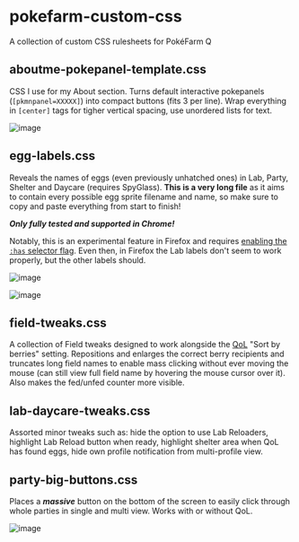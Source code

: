 # pokefarm-custom-css
A collection of custom CSS rulesheets for PokéFarm Q

## aboutme-pokepanel-template.css
CSS I use for my About section. Turns default interactive pokepanels (`[pkmnpanel=XXXXX]`) into compact buttons (fits 3 per line). Wrap everything in `[center]` tags for tigher vertical spacing, use unordered lists for text.

![image](https://user-images.githubusercontent.com/720348/230773819-5de31c90-b675-4649-9a84-18ff53b53e1c.png)

## egg-labels.css
Reveals the names of eggs (even previously unhatched ones) in Lab, Party, Shelter and Daycare (requires SpyGlass). **This is a very long file** as it aims to contain every possible egg sprite filename and name, so make sure to copy and paste everything from start to finish!

***Only fully tested and supported in Chrome!***

Notably, this is an experimental feature in Firefox and requires [enabling the `:has` selector flag](https://stackoverflow.com/questions/73936048/how-do-you-enable-has-selector-on-firefox). Even then, in Firefox the Lab labels don't seem to work properly, but the other labels should.

![image](https://user-images.githubusercontent.com/720348/230774149-47490ab4-8d09-484f-aeea-c0f14f4280c9.png)

![image](https://user-images.githubusercontent.com/720348/230773697-ef319af8-19d6-4309-81a8-7fe1405f9ddd.png)

## field-tweaks.css
A collection of Field tweaks designed to work alongside the [QoL](https://pokefarm.com/farm#tab=5.6) "Sort by berries" setting. Repositions and enlarges the correct berry recipients and truncates long field names to enable mass clicking without ever moving the mouse (can still view full field name by hovering the mouse cursor over it). Also makes the fed/unfed counter more visible.

## lab-daycare-tweaks.css
Assorted minor tweaks such as: hide the option to use Lab Reloaders, highlight Lab Reload button when ready, highlight shelter area when QoL has found eggs, hide own profile notification from multi-profile view.

## party-big-buttons.css
Places a ***massive*** button on the bottom of the screen to easily click through whole parties in single and multi view. Works with or without QoL.

![image](https://user-images.githubusercontent.com/720348/230774093-ccbb2db0-4e60-450f-bda0-638504b8a8ac.png)
